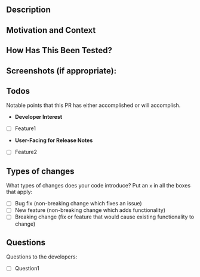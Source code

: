 <!--- 
Algorithmiq Pull Request template. Please follow the guidelines below.

* Provide a general summary of your changes in the Title above.
* Use labels to help the developers.
* Open pull request as Draft if it is a work-in-progress.
* Remove the unnecessary/irrelevant sections when opening the pull request.
-->

## Description

<!-- Describe your changes in detail. -->

## Motivation and Context

<!--
* Why is this change required? What problem does it solve?
* If it fixes an open issue, please link to the issue here.
-->
## How Has This Been Tested?
<!--
* Please describe in detail how you tested your changes.
* Include details of your testing environment, and the tests you ran to see how
your change affects other areas of the code, etc.
-->
## Screenshots (if appropriate):

## Todos

Notable points that this PR has either accomplished or will accomplish.
* **Developer Interest**
<!--- Changes affecting developers -->
  - [ ] Feature1
* **User-Facing for Release Notes**
<!--- Changes affecting users and that should be added in the CHANGELOG -->
  - [ ] Feature2

## Types of changes

What types of changes does your code introduce? Put an `x` in all the boxes that apply:

- [ ] Bug fix (non-breaking change which fixes an issue)
- [ ] New feature (non-breaking change which adds functionality)
- [ ] Breaking change (fix or feature that would cause existing functionality to change)

## Questions

Questions to the developers:

- [ ] Question1
